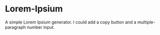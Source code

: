 # Lorem-Ipsium
A simple Lorem Ipsium generator. I could add a copy button and a multiple-paragraph number input.
